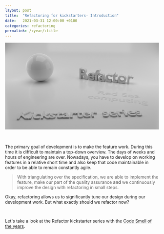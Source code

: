 ```yaml
---
layout: post
title:  "Refactoring for kickstarters- Introduction"
date:   2021-03-31 12:00:00 +0100
categories: refactoring
permalink: /:year/:title
---
```


![Kickstarter series](../images/Refactoring/Refactor-kickstarter-series.png)

<br>

The primary goal of development is to make the feature work. During this 
time it is difficult to maintain a top-down overview.
The days of weeks and hours of engineering are over. Nowadays, you 
have to develop on working features in a relative short time and also keep that code maintainable 
in order to be able to remain constantly agile.

>With triangulating over the specification, we are able to implement the feature, make our part of the quality assurance **and** 
we continuously improve the design with refactoring in small steps.

Okay, refactoring allows us to significantly tune our design during our development work. But what exactly should we refactor now?

<br>
 
Let's take a look at the Refactor kickstarter series with the [Code Smell of the years](https://redseacomputing.github.io/2021/Refactoring1-1-magic-number).